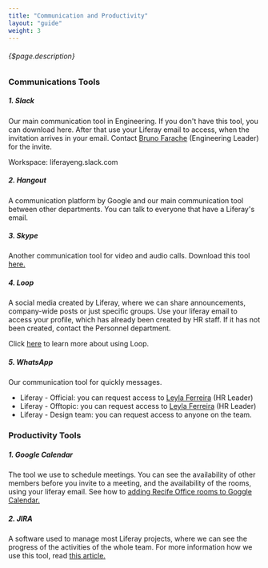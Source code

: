 ```yaml
---
title: "Communication and Productivity"
layout: "guide"
weight: 3
---
```


###### {$page.description}

<article id="1">

### Communications Tools

##### 1. Slack

Our main communication tool in Engineering. If you don't have this tool, you can download here. After that use your Liferay email to access, when the invitation arrives in your email. Contact [Bruno Farache](bruno.farache@liferay.com) (Engineering Leader) for the invite.

Workspace: liferayeng.slack.com

##### 2. Hangout

A communication platform by Google and our main communication tool between other departments. You can talk to everyone that have a Liferay's email.

##### 3. Skype

 Another communication tool for video and audio calls. Download this tool [here.](https://www.skype.com/pt-br/)

##### 4. Loop

A social media created by Liferay, where we can share announcements, company-wide posts or just specific groups. Use your liferay email to access your profile, which has already been created by HR staff. If it has not been created, contact the Personnel department. 

Click [here](https://loop.liferay.com/home/-/loop/home/help) to learn more about using Loop.

##### 5. WhatsApp

Our communication tool for quickly messages.

- Liferay - Official: you can request access to [Leyla Ferreira](eyla.ferreira@liferay.com) (HR Leader)
- Liferay - Offtopic: you can request access to [Leyla Ferreira](eyla.ferreira@liferay.com) (HR Leader)
- Liferay - Design team: you can request access to anyone on the team. 


</article>

<article id="2">

### Productivity Tools

##### 1. Google Calendar

The tool we use to schedule meetings. You can see the availability of other members before you invite to a meeting, and the availability of the rooms, using your liferay email. See how to [adding Recife Office rooms to Goggle Calendar.](https://grow.liferay.com/people/Adding+Recife+office+rooms+to+Google+Calendar)

##### 2. JIRA

A software used to manage most Liferay projects, where we can see the progress of the activities of the whole team. For more information how we use this tool, read [this article.](https://in.liferay.com/web/global.engineering/wiki/-/wiki/Quality+Assurance+Main/Jira+Ticket+Formatting#security) 


</article>
